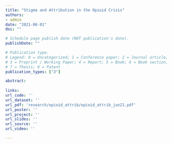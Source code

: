 ```yaml
---
title: "Stigma and Attribution in the Opioid Crisis"
authors:
- admin
date: "2021-06-01"
doi: ""

# Schedule page publish date (NOT publication's date).
publishDate: ""

# Publication type.
# Legend: 0 = Uncategorized; 1 = Conference paper; 2 = Journal article;
# 3 = Preprint / Working Paper; 4 = Report; 5 = Book; 6 = Book section;
# 7 = Thesis; 8 = Patent
publication_types: ["3"]

abstract: 
  
links:
url_code: ''
url_dataset: ''
url_pdf: 'research/opioid_attrib/opioid_attrib_jun21.pdf'
url_poster: ''
url_project: ''
url_slides: ''
url_source: ''
url_video: ''

---
```


